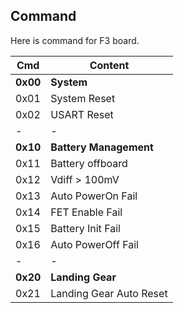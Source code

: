 ## Command

Here is command for F3 board.

Cmd|Content
-|-
**0x00**|**System**
0x01|System Reset
0x02|USART Reset
-|-
**0x10**|**Battery Management**
0x11|Battery offboard
0x12|Vdiff > 100mV
0x13|Auto PowerOn Fail
0x14|FET Enable Fail
0x15|Battery Init Fail
0x16|Auto PowerOff Fail
-|-
**0x20**|**Landing Gear**
0x21|Landing Gear Auto Reset
